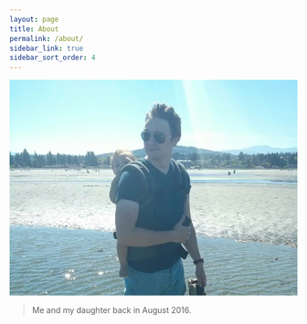 ```yaml
---
layout: page
title: About
permalink: /about/
sidebar_link: true
sidebar_sort_order: 4
---
```


![Photo of me in 2016](assets/profile-scaled.jpg)
> Me and my daughter back in August 2016.
